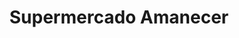 ---
title: "Supermercado Amanecer"
url: /ciudad-autonoma-de-buenos-aires/supermercado-amanecer/
shop: Supermarkt
---